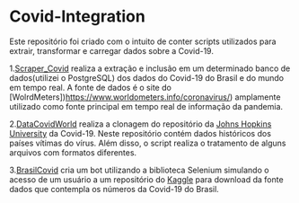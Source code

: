 # Covid-Integration
Este repositório foi criado com o intuito de conter scripts utilizados para extrair, transformar e carregar dados sobre a Covid-19.

1.[Scraper_Covid](https://github.com/levisouuza/Covid-Integration/blob/master/Scraper_Covid/main.py) realiza a extração e inclusão em um determinado banco de dados(utilizei o PostgreSQL) dos dados do Covid-19 do Brasil e do mundo em tempo real. A fonte de dados é o site do [WolrdMeters])https://www.worldometers.info/coronavirus/) amplamente utilizado como fonte principal em tempo real de informação da pandemia. 

2.[DataCovidWorld](https://github.com/levisouuza/Covid-Integration/blob/master/DataCovidWorld/covid_world.py) realiza a clonagem do repositório da [Johns Hopkins University](https://github.com/CSSEGISandData/COVID-19) da Covid-19. Neste repositório contém dados históricos dos países vítimas do vírus. Além disso, o script realiza o tratamento de alguns arquivos com formatos diferentes. 

3.[BrasilCovid](https://github.com/levisouuza/Covid-Integration/blob/master/BrasilCovid/main.py) cria um bot utilizando a biblioteca Selenium simulando o acesso de um usuário a um repositório do [Kaggle](https://www.kaggle.com/unanimad/corona-virus-brazil) para download da fonte dados que contempla os números da Covid-19 do Brasil.
